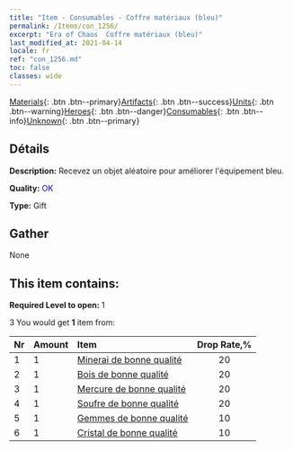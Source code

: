 ```yaml
---
title: "Item - Consumables - Coffre matériaux (bleu)"
permalink: /Items/con_1256/
excerpt: "Era of Chaos  Coffre matériaux (bleu)"
last_modified_at: 2021-04-14
locale: fr
ref: "con_1256.md"
toc: false
classes: wide
---
```

 [Materials](/fr/Items/){: .btn .btn--primary}[Artifacts](/fr/Items/Artifacts/){: .btn .btn--success}[Units](/fr/Items/Units/){: .btn .btn--warning}[Heroes](/fr/Items/Heroes/){: .btn .btn--danger}[Consumables](/fr/Items/Consumables/){: .btn .btn--info}[Unknown](/fr/Items/Unknown/){: .btn .btn--primary}

## Détails
 **Description:** Recevez un objet aléatoire pour améliorer l'équipement bleu.

 **Quality:** <span style="color: #0000CD">OK</span>

 **Type:** Gift

## Gather

  None

## This item contains:

 **Required Level to open:** 1

 3 You would get **1** item  from:

  | Nr | Amount |     Item    | Drop Rate,% |
  |:---|:-------|:------------|:---------:|
  | 1 | 1 | [Minerai de bonne qualité](/fr/Items/mat_12/) | 20 | 
  | 2 | 1 | [Bois de bonne qualité](/fr/Items/mat_13/) | 20 | 
  | 3 | 1 | [Mercure de bonne qualité](/fr/Items/mat_14/) | 20 | 
  | 4 | 1 | [Soufre de bonne qualité](/fr/Items/mat_15/) | 20 | 
  | 5 | 1 | [Gemmes de bonne qualité](/fr/Items/mat_16/) | 10 | 
  | 6 | 1 | [Cristal de bonne qualité](/fr/Items/mat_17/) | 10 | 
